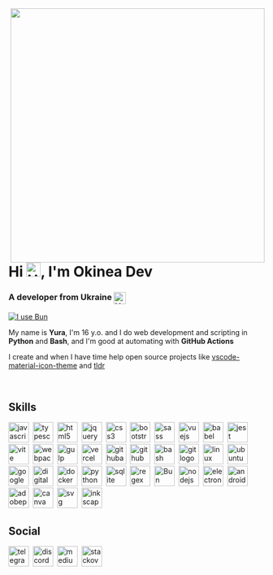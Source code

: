 <img align="right" width="500" src="https://raw.githubusercontent.com/okineadev/okineadev-website/main/images/bubbles.webp">

# Hi <img align="bottom" src="https://raw.githubusercontent.com/okineadev/okineadev-website/main/emojis/hello.webp" alt="Hello" width="28">, I'm Okinea Dev
<h3>A developer from Ukraine <img align="top" src="https://raw.githubusercontent.com/okineadev/okineadev-website/main/emojis/ua-flag.webp" alt="UA Flag" width="24"></h3>

[![I use Bun](https://img.shields.io/badge/-I_use_Bun-%23fbf0df?logo=Bun&logoColor=%23fbf0df&labelColor=black)](https://bun.sh)

My name is **Yura**, I'm 16 y.o. and I do web development and scripting in **Python** and **Bash**, and I'm good at automating with **GitHub Actions**

I create and when I have time help open source projects like [vscode-material-icon-theme](https://github.com/material-extensions/vscode-material-icon-theme) and [tldr](https://github.com/tldr-pages/tldr)

<br/>

## Skills

<div align="left">
  <a href="https://developer.mozilla.org/en-US/docs/Web/JavaScript"><img src="https://skillicons.dev/icons?i=js" height="40" alt="javascript logo" /></a>&nbsp;
  <a href="https://www.typescriptlang.org/"><img src="https://skillicons.dev/icons?i=ts" height="40" alt="typescript logo"  /></a>&nbsp;
  <a href="https://developer.mozilla.org/docs/Web/HTML"><img src="https://skillicons.dev/icons?i=html" height="40" alt="html5 logo"  /></a>&nbsp;
  <a href="https://jquery.com/"><img src="https://skillicons.dev/icons?i=jquery" height="40" alt="jquery logo"  /></a>&nbsp;
  <a href="https://developer.mozilla.org/docs/Web/CSS"><img src="https://skillicons.dev/icons?i=css" height="40" alt="css3 logo"  /></a>&nbsp;
  <a href="https://getbootstrap.com/"><img src="https://skillicons.dev/icons?i=bootstrap" height="40" alt="bootstrap logo"  /></a>&nbsp;
  <a href="https://sass-lang.com/"><img src="https://skillicons.dev/icons?i=sass" height="40" alt="sass logo"  /></a>&nbsp;
  <a href="https://vuejs.org/"><img src="https://skillicons.dev/icons?i=vue" height="40" alt="vuejs logo"  /></a>&nbsp;
  <a href="https://babeljs.io/"><img src="https://skillicons.dev/icons?i=babel" height="40" alt="babel logo"  /></a>&nbsp;
  <a href="https://jestjs.io/"><img src="https://skillicons.dev/icons?i=jest" height="40" alt="jest logo"  /></a>&nbsp;
  <a href="https://vitejs.dev/"><img src="https://skillicons.dev/icons?i=vite" height="40" alt="vite logo"  /></a>&nbsp;
  <a href="https://webpack.js.org/"><img src="https://skillicons.dev/icons?i=webpack" height="40" alt="webpack logo"  /></a>&nbsp;
  <a href="https://gulpjs.com/"><img src="https://skillicons.dev/icons?i=gulp" height="40" alt="gulp logo"  /></a>&nbsp;
  <a href="https://vercel.com/"><img src="https://skillicons.dev/icons?i=vercel" height="40" alt="vercel logo"  /></a>&nbsp;
  <a href="https://github.com/features/actions"><img src="https://skillicons.dev/icons?i=githubactions" height="40" alt="githubactions logo"  /></a>&nbsp;
  <a href="https://github.com/"><img src="https://skillicons.dev/icons?i=github" height="40" alt="github logo"  /></a>&nbsp;
  <a href="https://wikipedia.org/wiki/Bash"><img src="https://skillicons.dev/icons?i=bash" height="40" alt="bash logo"  /></a>&nbsp;
  <a href="https://git-scm.com/"><img src="https://skillicons.dev/icons?i=git" height="40" alt="git logo"  /></a>&nbsp;
  <a href="https://wikipedia.org/wiki/Linux"><img src="https://skillicons.dev/icons?i=linux" height="40" alt="linux logo"  /></a>&nbsp;
  <a href="https://ubuntu.com/"><img src="https://cdn.simpleicons.org/ubuntu/E95420" height="40" alt="ubuntu logo"  /></a>&nbsp;
  <a href="https://cloud.google.com/"><img src="https://skillicons.dev/icons?i=gcp" height="40" alt="googlecloud logo"  /></a>&nbsp;
  <a href="https://www.digitalocean.com/"><img src="https://cdn.simpleicons.org/digitalocean/0080FF" height="40" alt="digitalocean logo"  /></a>&nbsp;
  <a href="https://www.docker.com/"><img src="https://skillicons.dev/icons?i=docker" height="40" alt="docker logo"  /></a>&nbsp;
  <a href="https://www.python.org/"><img src="https://skillicons.dev/icons?i=py" height="40" alt="python logo"  /></a>&nbsp;
  <img src="https://skillicons.dev/icons?i=sqlite" height="40" alt="sqlite logo">&nbsp;
  <a href="https://docs.python.org/3/library/re.html"><img src="https://skillicons.dev/icons?i=regex" height="40" alt="regex logo"  /></a>&nbsp;
  <a href="https://bun.sh/"><img src="https://user-images.githubusercontent.com/709451/182802334-d9c42afe-f35d-4a7b-86ea-9985f73f20c3.png" width="40" alt="Bun logo"></a>&nbsp;
  <a href="https://nodejs.org/"><img src="https://skillicons.dev/icons?i=nodejs" height="40" alt="nodejs logo"  /></a>&nbsp;
  <a href="https://www.electronjs.org/"><img src="https://skillicons.dev/icons?i=electron" height="40" alt="electron logo"  /></a>&nbsp;
  <a href="https://developer.android.com/"><img src="https://cdn.simpleicons.org/android/3DDC84" height="40" alt="android logo"  /></a>&nbsp;
  <a href="https://www.adobe.com/products/photoshop.html"><img src="https://skillicons.dev/icons?i=ps" height="40" alt="adobephotoshop logo"  /></a>&nbsp;
  <a href="https://www.canva.com/"><img src="https://cdn.simpleicons.org/canva/00C4CC" height="40" alt="canva logo"  /></a>&nbsp;
  <a href="https://developer.mozilla.org/docs/Web/SVG"><img src="https://skillicons.dev/icons?i=svg" height="40" alt="svg logo"  /></a>&nbsp;
  <a href="https://inkscape.org/"><img src="https://cdn.jsdelivr.net/gh/devicons/devicon/icons/inkscape/inkscape-original.svg" height="40" alt="inkscape logo"  /></a>
</div>

## Social

<div align="left">
  <a href="https://t.me/okinea"><img src="https://raw.githubusercontent.com/maurodesouza/profile-readme-generator/master/src/assets/icons/social/telegram/default.svg" height="40" alt="telegram logo"  /></a>&nbsp;
  <a href="https://discordapp.com/users/okineadev"><img src="https://raw.githubusercontent.com/maurodesouza/profile-readme-generator/master/src/assets/icons/social/discord/default.svg" height="40" alt="discord logo"  /></a>&nbsp;
  <a href="https://medium.com/@okineadev"><img src="https://raw.githubusercontent.com/maurodesouza/profile-readme-generator/master/src/assets/icons/social/medium/default.svg" height="40" alt="medium logo"  /></a>&nbsp;
  <a href="https://stackoverflow.com/users/21165921/simpledev"><img src="https://raw.githubusercontent.com/maurodesouza/profile-readme-generator/master/src/assets/icons/social/stackoverflow/default.svg" height="40" alt="stackoverflow logo"  /></a>
</div>
